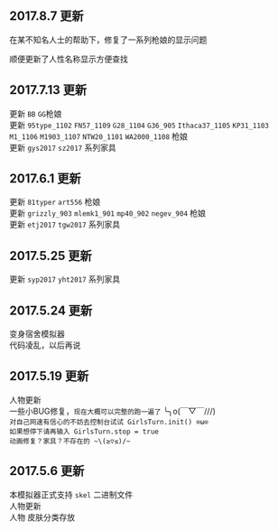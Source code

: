 ## 2017.8.7 更新

在某不知名人士的帮助下，修复了一系列枪娘的显示问题

顺便更新了人性名称显示方便查找

## 2017.7.13 更新

更新 `BB` `GG`枪娘<br/>
更新 `95type_1102` `FN57_1109` `G28_1104` `G36_905` `Ithaca37_1105` `KP31_1103` `M1_1106` `M1903_1107` `NTW20_1101` `WA2000_1108` 枪娘<br/>
更新 `gys2017` `sz2017` 系列家具<br/>

## 2017.6.1 更新

更新 `81typer` `art556` 枪娘<br/>
更新 `grizzly_903` `mlemk1_901` `mp40_902` `negev_904` 枪娘<br/>
更新 `etj2017` `tgw2017` 系列家具<br/>

## 2017.5.25 更新

更新 `syp2017` `yht2017` 系列家具<br/>

## 2017.5.24 更新

变身宿舍模拟器<br/>
代码凌乱，以后再说<br/>

## 2017.5.19 更新
人物更新<br/>
一些小BUG修复，`现在大概可以完整的跑一遍了` ╰╮o(￣▽￣///) <br/>
`对自己网速有信心的不妨去控制台试试 GirlsTurn.init() ⊙ω⊙ `<br/>
`如果想停下请再输入 GirlsTurn.stop = true `<br/>
`动画修复？家具？不存在的 ~\(≥▽≤)/~`<br/>

## 2017.5.6 更新
本模拟器正式支持 `skel` 二进制文件<br/>
人物更新<br/>
人物 皮肤分类存放<br/>